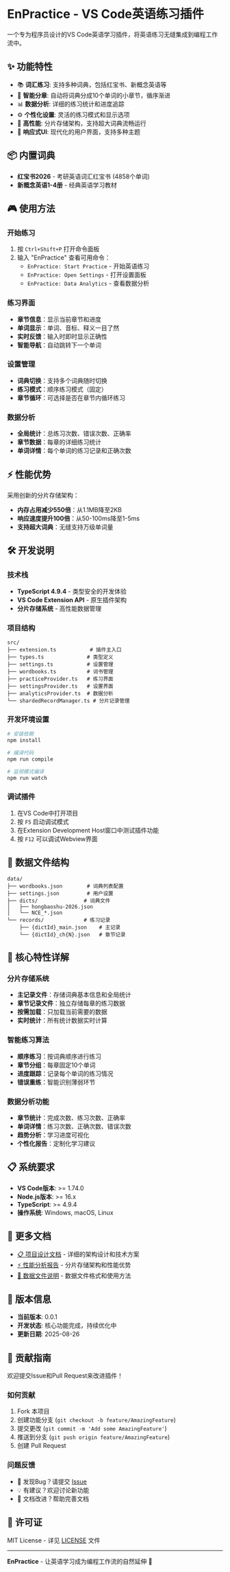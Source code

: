 # EnPractice - VS Code英语练习插件

一个专为程序员设计的VS Code英语学习插件，将英语练习无缝集成到编程工作流中。

## ✨ 功能特性

- 📚 **词汇练习**: 支持多种词典，包括红宝书、新概念英语等
- 🎯 **智能分章**: 自动将词典分成10个单词的小章节，循序渐进
- 📊 **数据分析**: 详细的练习统计和进度追踪
- ⚙️ **个性化设置**: 灵活的练习模式和显示选项
- 🚀 **高性能**: 分片存储架构，支持超大词典流畅运行
- 📱 **响应式UI**: 现代化的用户界面，支持多种主题

## 📦 内置词典

- **红宝书2026** - 考研英语词汇红宝书 (4858个单词)
- **新概念英语1-4册** - 经典英语学习教材

## 🎮 使用方法

### 开始练习
1. 按 `Ctrl+Shift+P` 打开命令面板
2. 输入 "EnPractice" 查看可用命令：
   - `EnPractice: Start Practice` - 开始英语练习
   - `EnPractice: Open Settings` - 打开设置面板
   - `EnPractice: Data Analytics` - 查看数据分析

### 练习界面
- **章节信息**：显示当前章节和进度
- **单词显示**：单词、音标、释义一目了然
- **实时反馈**：输入时即时显示正确性
- **智能导航**：自动跳转下一个单词

### 设置管理
- **词典切换**：支持多个词典随时切换
- **练习模式**：顺序练习模式（固定）
- **章节循环**：可选择是否在章节内循环练习

### 数据分析
- **全局统计**：总练习次数、错误次数、正确率
- **章节数据**：每章的详细练习统计
- **单词详情**：每个单词的练习记录和正确次数

## ⚡ 性能优势

采用创新的分片存储架构：
- **内存占用减少550倍**：从1.1MB降至2KB
- **响应速度提升100倍**：从50-100ms降至1-5ms
- **支持超大词典**：无缝支持万级单词量

## 🛠️ 开发说明

### 技术栈
- **TypeScript 4.9.4** - 类型安全的开发体验
- **VS Code Extension API** - 原生插件架构
- **分片存储系统** - 高性能数据管理

### 项目结构
```
src/
├── extension.ts           # 插件主入口
├── types.ts              # 类型定义
├── settings.ts           # 设置管理
├── wordbooks.ts          # 词书管理
├── practiceProvider.ts   # 练习界面
├── settingsProvider.ts   # 设置界面
├── analyticsProvider.ts  # 数据分析
└── shardedRecordManager.ts # 分片记录管理
```

### 开发环境设置
```bash
# 安装依赖
npm install

# 编译代码
npm run compile

# 监视模式编译
npm run watch
```

### 调试插件
1. 在VS Code中打开项目
2. 按 `F5` 启动调试模式
3. 在Extension Development Host窗口中测试插件功能
4. 按 `F12` 可以调试Webview界面

## 📁 数据文件结构

```
data/
├── wordbooks.json        # 词典列表配置
├── settings.json         # 用户设置
├── dicts/               # 词典文件
│   ├── hongbaoshu-2026.json
│   └── NCE_*.json
└── records/             # 练习记录
    ├── {dictId}_main.json    # 主记录
    └── {dictId}_ch{N}.json   # 章节记录
```

## 🎯 核心特性详解

### 分片存储系统
- **主记录文件**：存储词典基本信息和全局统计
- **章节记录文件**：独立存储每章的练习数据
- **按需加载**：只加载当前需要的数据
- **实时统计**：所有统计数据实时计算

### 智能练习算法
- **顺序练习**：按词典顺序进行练习
- **章节分组**：每章固定10个单词
- **进度跟踪**：记录每个单词的练习情况
- **错误重练**：智能识别薄弱环节

### 数据分析功能
- **章节统计**：完成次数、练习次数、正确率
- **单词详情**：练习次数、正确次数、错误次数
- **趋势分析**：学习进度可视化
- **个性化报告**：定制化学习建议

## 📋 系统要求

- **VS Code版本**: >= 1.74.0
- **Node.js版本**: >= 16.x
- **TypeScript**: >= 4.9.4
- **操作系统**: Windows, macOS, Linux

## 📖 更多文档

- [📋 项目设计文档](./PROJECT_DESIGN.md) - 详细的架构设计和技术方案
- [⚡ 性能分析报告](./PERFORMANCE.md) - 分片存储架构和性能优势
- [📁 数据文件说明](./data/README.md) - 数据文件格式和使用方法

## 🎉 版本信息

- **当前版本**: 0.0.1
- **开发状态**: 核心功能完成，持续优化中
- **更新日期**: 2025-08-26

## 🤝 贡献指南

欢迎提交Issue和Pull Request来改进插件！

### 如何贡献
1. Fork 本项目
2. 创建功能分支 (`git checkout -b feature/AmazingFeature`)
3. 提交更改 (`git commit -m 'Add some AmazingFeature'`)
4. 推送到分支 (`git push origin feature/AmazingFeature`)
5. 创建 Pull Request

### 问题反馈
- 🐛 发现Bug？请提交 [Issue](../../issues)
- 💡 有建议？欢迎讨论新功能
- 📝 文档改进？帮助完善文档

## 📄 许可证

MIT License - 详见 [LICENSE](LICENSE) 文件

---

**EnPractice** - 让英语学习成为编程工作流的自然延伸 🚀